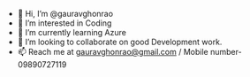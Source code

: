 - 👋 Hi, I’m @gauravghonrao
- 👀 I’m interested in Coding
- 🌱 I’m currently learning Azure
- 💞️ I’m looking to collaborate on good Development work.
- 📫 Reach me at gauravghonrao@gmail.com / Mobile number- 09890727119

<!---
gauravghonrao/gauravghonrao is a ✨ special ✨ repository because its `README.md` (this file) appears on your GitHub profile.
You can click the Preview link to take a look at your changes.
--->

